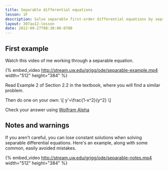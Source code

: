 ```yaml
---
title: Separable differential equations
lesson: 1F
description: Solve separable first-order differential equations by separating the variables and integrating both sides of the equation. Section 2.2 from the book.
layout: 307au12-lesson
date: 2012-09-27T08:30:00-0700
---
```


## First example

Watch this video of me working through a separable equation.

{% embed_video http://stream.uw.edu/grigg/ode/separable-example.mp4  width="512" height="384" %}

Read Example 2 of Section 2.2 in the textbook, where you will find a similar problem.

Then do one on your own:
\\[ y'=\frac{1-x^2}{y^2} \\]

Check your answer using [Wolfram Alpha][1]

## Notes and warnings

If you aren't careful, you can lose constant solutions when solving separable differential equations. Here's an example, along with some common, easily avoided mistakes.


{% embed_video http://stream.uw.edu/grigg/ode/separable-notes.mp4 width="512" height="384" %}



[1]: http://www.wolframalpha.com/input/?i=y%27%3D%281-x%5E2%29%2F%28y%5E2%29
